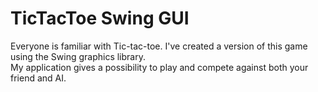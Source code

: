 # TicTacToe Swing GUI
Everyone is familiar with Tic-tac-toe. I've created a version of this game using the Swing graphics library. 
<br>My application gives a possibility to play and compete against both your friend and AI.
